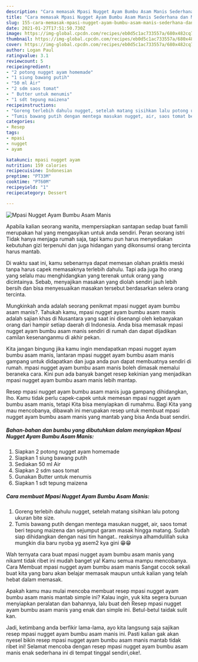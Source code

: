 ```yaml
---
description: "Cara memasak Mpasi Nugget Ayam Bumbu Asam Manis Sederhana dan Mudah Dibuat"
title: "Cara memasak Mpasi Nugget Ayam Bumbu Asam Manis Sederhana dan Mudah Dibuat"
slug: 155-cara-memasak-mpasi-nugget-ayam-bumbu-asam-manis-sederhana-dan-mudah-dibuat
date: 2021-01-27T17:51:50.730Z
image: https://img-global.cpcdn.com/recipes/eb0d5c1ac733557a/680x482cq70/mpasi-nugget-ayam-bumbu-asam-manis-foto-resep-utama.jpg
thumbnail: https://img-global.cpcdn.com/recipes/eb0d5c1ac733557a/680x482cq70/mpasi-nugget-ayam-bumbu-asam-manis-foto-resep-utama.jpg
cover: https://img-global.cpcdn.com/recipes/eb0d5c1ac733557a/680x482cq70/mpasi-nugget-ayam-bumbu-asam-manis-foto-resep-utama.jpg
author: Logan Paul
ratingvalue: 3.1
reviewcount: 5
recipeingredient:
- "2 potong nugget ayam homemade"
- "1 siung bawang putih"
- "50 ml Air"
- "2 sdm saos tomat"
- " Butter untuk menumis"
- "1 sdt tepung maizena"
recipeinstructions:
- "Goreng terlebih dahulu nugget, setelah matang sisihkan lalu potong ukuran bite size."
- "Tumis bawang putih dengan mentega masukan nugget, air, saos tomat beri tepung maizena dan sejumput garam masak hingga matang. Sudah siap dihidangkan dengan nasi tim hangat.. reaksinya alhamdulillah suka mungkin dia baru nyoba yg asem2 kya gini 😁😁"
categories:
- Resep
tags:
- mpasi
- nugget
- ayam

katakunci: mpasi nugget ayam 
nutrition: 159 calories
recipecuisine: Indonesian
preptime: "PT33M"
cooktime: "PT60M"
recipeyield: "1"
recipecategory: Dessert

---
```



![Mpasi Nugget Ayam Bumbu Asam Manis](https://img-global.cpcdn.com/recipes/eb0d5c1ac733557a/680x482cq70/mpasi-nugget-ayam-bumbu-asam-manis-foto-resep-utama.jpg)

Apabila kalian seorang wanita, mempersiapkan santapan sedap buat famili merupakan hal yang mengasyikan untuk anda sendiri. Peran seorang istri Tidak hanya menjaga rumah saja, tapi kamu pun harus menyediakan kebutuhan gizi terpenuhi dan juga hidangan yang dikonsumsi orang tercinta harus mantab.

Di waktu  saat ini, kamu sebenarnya dapat memesan olahan praktis meski tanpa harus capek memasaknya terlebih dahulu. Tapi ada juga lho orang yang selalu mau menghidangkan yang terenak untuk orang yang dicintainya. Sebab, menyajikan masakan yang diolah sendiri jauh lebih bersih dan bisa menyesuaikan masakan tersebut berdasarkan selera orang tercinta. 



Mungkinkah anda adalah seorang penikmat mpasi nugget ayam bumbu asam manis?. Tahukah kamu, mpasi nugget ayam bumbu asam manis adalah sajian khas di Nusantara yang saat ini disenangi oleh kebanyakan orang dari hampir setiap daerah di Indonesia. Anda bisa memasak mpasi nugget ayam bumbu asam manis sendiri di rumah dan dapat dijadikan camilan kesenanganmu di akhir pekan.

Kita jangan bingung jika kamu ingin mendapatkan mpasi nugget ayam bumbu asam manis, lantaran mpasi nugget ayam bumbu asam manis gampang untuk didapatkan dan juga anda pun dapat membuatnya sendiri di rumah. mpasi nugget ayam bumbu asam manis boleh dimasak memalui beraneka cara. Kini pun ada banyak banget resep kekinian yang menjadikan mpasi nugget ayam bumbu asam manis lebih mantap.

Resep mpasi nugget ayam bumbu asam manis juga gampang dihidangkan, lho. Kamu tidak perlu capek-capek untuk memesan mpasi nugget ayam bumbu asam manis, tetapi Kita bisa menyiapkan di rumahmu. Bagi Kita yang mau mencobanya, dibawah ini merupakan resep untuk membuat mpasi nugget ayam bumbu asam manis yang mantab yang bisa Anda buat sendiri.

<!--inarticleads1-->

##### Bahan-bahan dan bumbu yang dibutuhkan dalam menyiapkan Mpasi Nugget Ayam Bumbu Asam Manis:

1. Siapkan 2 potong nugget ayam homemade
1. Siapkan 1 siung bawang putih
1. Sediakan 50 ml Air
1. Siapkan 2 sdm saos tomat
1. Gunakan  Butter untuk menumis
1. Siapkan 1 sdt tepung maizena




<!--inarticleads2-->

##### Cara membuat Mpasi Nugget Ayam Bumbu Asam Manis:

1. Goreng terlebih dahulu nugget, setelah matang sisihkan lalu potong ukuran bite size.
1. Tumis bawang putih dengan mentega masukan nugget, air, saos tomat beri tepung maizena dan sejumput garam masak hingga matang. Sudah siap dihidangkan dengan nasi tim hangat.. reaksinya alhamdulillah suka mungkin dia baru nyoba yg asem2 kya gini 😁😁




Wah ternyata cara buat mpasi nugget ayam bumbu asam manis yang nikamt tidak ribet ini mudah banget ya! Kamu semua mampu mencobanya. Cara Membuat mpasi nugget ayam bumbu asam manis Sangat cocok sekali buat kita yang baru akan belajar memasak maupun untuk kalian yang telah hebat dalam memasak.

Apakah kamu mau mulai mencoba membuat resep mpasi nugget ayam bumbu asam manis mantab simple ini? Kalau ingin, yuk kita segera buruan menyiapkan peralatan dan bahannya, lalu buat deh Resep mpasi nugget ayam bumbu asam manis yang enak dan simple ini. Betul-betul taidak sulit kan. 

Jadi, ketimbang anda berfikir lama-lama, ayo kita langsung saja sajikan resep mpasi nugget ayam bumbu asam manis ini. Pasti kalian gak akan nyesel bikin resep mpasi nugget ayam bumbu asam manis mantab tidak ribet ini! Selamat mencoba dengan resep mpasi nugget ayam bumbu asam manis enak sederhana ini di tempat tinggal sendiri,oke!.

